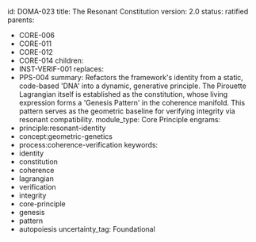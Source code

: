 id: DOMA-023
title: The Resonant Constitution
version: 2.0
status: ratified
parents:
- CORE-006
- CORE-011
- CORE-012
- CORE-014
children:
- INST-VERIF-001
replaces:
- PPS-004
summary: Refactors the framework's identity from a static, code-based 'DNA' into a
  dynamic, generative principle. The Pirouette Lagrangian itself is established as
  the constitution, whose living expression forms a 'Genesis Pattern' in the coherence
  manifold. This pattern serves as the geometric baseline for verifying integrity
  via resonant compatibility.
module_type: Core Principle
engrams:
- principle:resonant-identity
- concept:geometric-genetics
- process:coherence-verification
keywords:
- identity
- constitution
- coherence
- lagrangian
- verification
- integrity
- core-principle
- genesis
- pattern
- autopoiesis
uncertainty_tag: Foundational